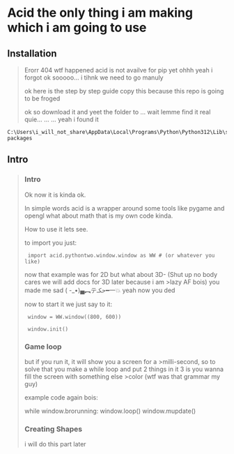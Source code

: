 # Acid the only thing i am making which i am going to use

## Installation
> Erorr 404
> wtf happened
> acid is not availve for pip yet
> ohhh yeah i forgot ok sooooo... i tihnk we need to go manuly
>
> ok here is the step by step guide copy this because this repo is going to be froged
>
> ok so download it and yeet the folder to ... wait lemme find it real quie... ... ... yeah i found it

    C:\Users\i_will_not_share\AppData\Local\Programs\Python\Python312\Lib\site-packages


## Intro

>   ### Intro
>
>   Ok now it is kinda ok.
>
>   In simple words acid is a wrapper around some tools like pygame and opengl what about math that is my own code kinda.
>
>   How to use it lets see.
>    
>   to import you just:
>
>      import acid.pythontwo.window.window as WW # (or whatever you like)
>
>   now that example was for 2D but what about 3D- (Shut up no body cares we will add docs for 3D later because i am >lazy AF bois) you made me sad ( -_•)▄︻テحكـ━一💥 yeah now you ded
>
>   now to start it we just say to it:
>
>      window = WW.window((800, 600))
>
>      window.init()
>
>   ### Game loop
>
>   but if you run it, it will show you a screen for a >milli-second,
>   so to solve that you make a while loop and put 2 things in it 3 is you wanna fill the screen with something else >color (wtf was that grammar my guy)
>
>   example code again bois:
>
>    while window.brorunning:
>        window.loop()
>        window.mupdate()
>    
>   ### Creating Shapes
>
>   i will do this part later

